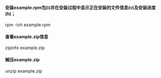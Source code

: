 #### 安装example.rpm包(i)并在安装过程中显示正在安装的文件信息(v)及安装进度(h)；
rpm -ivh example.rpm

#### 查看example.zip信息
zipinfo example.zip

#### 解压example.zip
unzip example.zip
